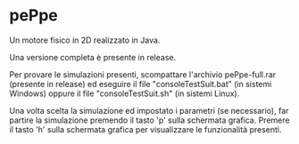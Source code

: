 # pePpe

Un motore fisico in 2D realizzato in Java.

Una versione completa è presente in release.

Per provare le simulazioni presenti, scompattare l'archivio pePpe-full.rar (presente in release) ed eseguire il file "consoleTestSuit.bat" (in sistemi Windows) oppure il file "consoleTestSuit.sh" (in sistemi Linux).

Una volta scelta la simulazione ed impostato i parametri (se necessario), far partire la simulazione premendo il tasto 'p' sulla schermata grafica.
Premere il tasto 'h' sulla schermata grafica per visualizzare le funzionalità presenti.
